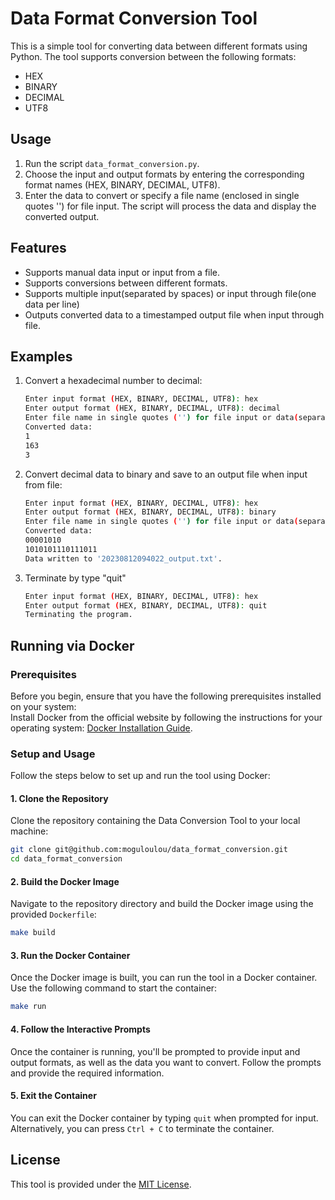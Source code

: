 # Data Format Conversion Tool

This is a simple tool for converting data between different formats using Python. The tool supports conversion between the following formats:

- HEX
- BINARY
- DECIMAL
- UTF8

## Usage

1. Run the script `data_format_conversion.py`.
2. Choose the input and output formats by entering the corresponding format names (HEX, BINARY, DECIMAL, UTF8).
3. Enter the data to convert or specify a file name (enclosed in single quotes '') for file input. The script will process the data and display the converted output.

## Features

- Supports manual data input or input from a file.
- Supports conversions between different formats.
- Supports multiple input(separated by spaces) or input through file(one data per line)
- Outputs converted data to a timestamped output file when input through file.

## Examples

1. Convert a hexadecimal number to decimal:
   ```bash
   Enter input format (HEX, BINARY, DECIMAL, UTF8): hex    
   Enter output format (HEX, BINARY, DECIMAL, UTF8): decimal      
   Enter file name in single quotes ('') for file input or data(separated by spaces) to convert: 1 a3 3  
   Converted data:  
   1  
   163  
   3  
   ```
   
2. Convert decimal data to binary and save to an output file when input from file:    
    ```bash
   Enter input format (HEX, BINARY, DECIMAL, UTF8): hex    
   Enter output format (HEX, BINARY, DECIMAL, UTF8): binary    
   Enter file name in single quotes ('') for file input or data(separated by spaces) to convert: 'input.txt'    
   Converted data:    
   00001010    
   1010101110111011    
   Data written to '20230812094022_output.txt'.
   ```

3. Terminate by type "quit"    
   ```bash
   Enter input format (HEX, BINARY, DECIMAL, UTF8): hex    
   Enter output format (HEX, BINARY, DECIMAL, UTF8): quit    
   Terminating the program. 
   ```

## Running via Docker

### Prerequisites

Before you begin, ensure that you have the following prerequisites installed on your system:    
Install Docker from the official website by following the instructions for your operating system: [Docker Installation Guide](https://docs.docker.com/get-docker/).

### Setup and Usage

  Follow the steps below to set up and run the tool using Docker:

  #### 1. Clone the Repository

  Clone the repository containing the Data Conversion Tool to your local machine:

  ```bash
  git clone git@github.com:moguloulou/data_format_conversion.git
  cd data_format_conversion
  ```

  #### 2. Build the Docker Image

  Navigate to the repository directory and build the Docker image using the provided `Dockerfile`:

  ```bash
  make build
  ```

  #### 3. Run the Docker Container

  Once the Docker image is built, you can run the tool in a Docker container. Use the following command to start the container:

  ```bash
  make run
  ```

  #### 4. Follow the Interactive Prompts

  Once the container is running, you'll be prompted to provide input and output formats, as well as the data you want to convert. Follow the prompts and provide the required information.

  #### 5. Exit the Container

  You can exit the Docker container by typing `quit` when prompted for input. Alternatively, you can press `Ctrl + C` to terminate the container.

## License

This tool is provided under the [MIT License](LICENSE).

